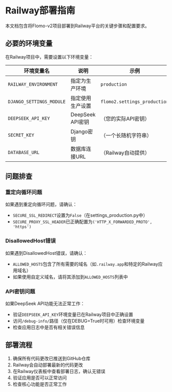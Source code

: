 # Railway部署指南

本文档包含将Flomo-v2项目部署到Railway平台的关键步骤和配置要求。

## 必要的环境变量

在Railway项目中，需要设置以下环境变量：

| 环境变量名 | 说明 | 示例 |
|------------|------|------|
| `RAILWAY_ENVIRONMENT` | 指定为生产环境 | `production` |
| `DJANGO_SETTINGS_MODULE` | 指定使用生产设置 | `flomo2.settings_production` |
| `DEEPSEEK_API_KEY` | DeepSeek API密钥 | （您的实际API密钥） |
| `SECRET_KEY` | Django密钥 | （一个长随机字符串） |
| `DATABASE_URL` | 数据库连接URL | （Railway自动提供） |

## 问题排查

### 重定向循环问题

如果遇到重定向循环问题，请确认：
- `SECURE_SSL_REDIRECT`设置为`False`（在settings_production.py中）
- `SECURE_PROXY_SSL_HEADER`已正确配置为`('HTTP_X_FORWARDED_PROTO', 'https')`

### DisallowedHost错误

如果遇到DisallowedHost错误，请确认：
- `ALLOWED_HOSTS`包含了所有需要的域名（如`.railway.app`和特定的Railway应用域名）
- 如果使用自定义域名，请将其添加到`ALLOWED_HOSTS`列表中

### API密钥问题

如果DeepSeek API功能无法正常工作：
- 验证`DEEPSEEK_API_KEY`环境变量已在Railway项目中正确设置
- 访问`/debug-info/`路径（仅在DEBUG=True时可用）检查环境变量
- 检查应用日志中是否有相关错误信息

## 部署流程

1. 确保所有代码更改已推送到GitHub仓库
2. Railway会自动部署最新的代码更改
3. 在Railway仪表板中查看部署日志，确认无错误
4. 验证应用是否可以正常访问
5. 检查核心功能是否正常工作 